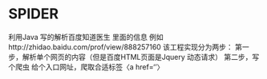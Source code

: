 SPIDER
======

利用Java 写的解析百度知道医生  里面的信息 例如http://zhidao.baidu.com/prof/view/888257160  该工程实现分为两步： 第一步，解析单个网页的内容（但是百度HTML页面是Jquery 动态请求） 第二步，写个爬虫 给个入口网址，爬取合适标签〈a href=‘’〉
